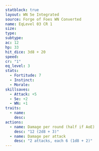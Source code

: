 ```yaml
---
statblock: true
layout: WN 5e Integrated
source: Forge of Foes WN Converted
name: EqLevel 03 CR 1
size: 
type: 
subtype: 
ac: 12
hp: 33
hit_dice: 3d8 + 20
speed: 
cr: "1"
eq_level: 3
stats:
  - Fortitude: 7 
  - Instinct: 
  - Morale: 
skillsaves:
  - Attack: +5
  - 5e: +2
  - WN: +1
traits:
  - name: 
    desc: 
actions:
  - name: Damage per round (half if AoE)
    desc: "12 (2d8 + 3)"
  - name: Damage per attack
    desc: "2 attacks, each 6 (1d8 + 2)"
---
```

